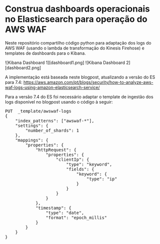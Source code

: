 # Construa dashboards operacionais no Elasticsearch para operação do AWS WAF

Neste repositório compartilho código python para adaptação dos logs do AWS WAF (usando o lambda de transformação do Kinesis Firehose) e templates de dashboards para o Kibana.

![Kibana Dashboard 1][dashboard1.png]
![Kibana Dashboard 2][dashboard2.png]



A implementação está baseada neste blogpost, atualizando a versão do ES para 7.4:
https://aws.amazon.com/pt/blogs/security/how-to-analyze-aws-waf-logs-using-amazon-elasticsearch-service/

Para a versão 7.4 do ES foi necessário adaptar o template de ingestão dos logs disponível no blogpost usando o código à seguir:

<pre>
PUT  _template/awswaf-logs
{
    "index_patterns": ["awswaf-*"],
    "settings": {
        "number_of_shards": 1
    },
    "mappings": {
        "properties": {
            "httpRequest": {
                "properties": {
                    "clientIp": {
                        "type": "keyword",
                        "fields": {
                            "keyword": {
                                "type": "ip"
                            }
                        }
                    }
                }
            },
            "timestamp": {
                "type": "date",
                "format": "epoch_millis"
            }
        }
    }
}
</pre>